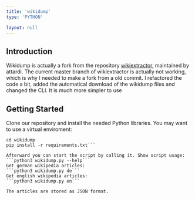 ```yaml
---
title: 'wikidump'
type: 'PYTHON'

layout: null
---
```


## Introduction
Wikidump is actually a fork from the repository [wikiextractor](https://github.com/attardi/wikiextractor), maintained by attardi. The current master branch of wikiextractor is actually not working, which is why I needed to make a fork from a old commit. I refactored the code a bit, added the automatical download of the wikidump files and changed the CLI. It is much more simpler to use

## Getting Started
Clone our repository and install the needed Python libraries. You may want to use a virtual enviroment:
```https://github.com/NewsPipe/wikidump.git
cd wikidump
pip install -r requirements.txt```

Afterward you can start the script by calling it. Show script usage:
```python3 wikidump.py --help```
Get german wikipedia articles:
```python3 wikidump.py de```
Get english wikipedia articles:
```python3 wikidump.py en```

The articles are stored as JSON format. 
